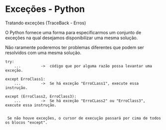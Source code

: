 # Exceções -  Python
Tratando exceções (TraceBack - Erros)

O Python fornece uma forma para especificarmos um conjunto de exceções na qual desejamos disponibilizar uma mesma solução.

Não raramente poderemos ter problemas diferentes que podem ser resolvidos com uma mesma solução.

    try:
        ...         ->  código que por alguma razão possa levantar uma exceção.

    except ErroClass1:
        ...         ->  Se há exceção "ErroCLass1", execute essa instrução.

    except (ErroClass2, ErroClass3):
        ...         ->  Se há exceção "ErroCLass2" ou "ErroClass3", execute essa instrução.


     Se não houve exceções, o cursor de execução passará por cima de todos os blocos "except".
